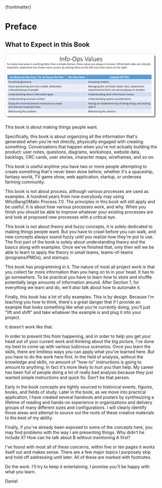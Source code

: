 {frontmatter}

# Preface

## What to Expect in this Book

![This book will explain and show you how to use these values](images/info-ops-values.png)

This book is about making things people want.

Specifically, this book is about organizing all the information that's generated when you're not directly, physically engaged with creating something. Conversations that happen when you're not actually building the product: user notes, questions, diagrams, workshops, website data, backlogs, CRC cards, user stories, character maps, wireframes, and so on.

This book is useful anytime you have two or more people attempting to create something that's never been done before, whether it's a spaceship, fantasy world, TV game show, web application, startup, or undersea farming community.

This book is not about process, although various processes are used as examples. A hundred years from now everybody may using WhizBangOMatic Process 7.0. The principles in this book will still apply and be useful. It is about how various processes work, and why. When you finish you should be able to improve whatever your existing processes are and look at proposed new processes with a critical eye.

This book is not about theory and fuzzy concepts, it is solely dedicated to making things people want. But you have to crawl before you can walk, and new concepts always sound fuzzy until you realize how they're put to use. The first part of the book is solely about understanding theory and the basics along with examples. Once we've finished that, only then will we be able to learn to apply the theory in small teams, teams-of-teams (programs/PMOs), and startups.

This book has programming in it. The nature of most all project work is that you collect far more information than you hang on to in your head. It has to go somewhere. To be practical you have to learn how to store and shuffle potentially large amounts of information around. After Section 1, for everything we learn and do, we'll also talk about how to automate it.

Finally, this book has a lot of silly examples. This is by design. Because I'm teaching you how to think, there's a great danger that if I provide an example that looks something like what you're currently doing, you'll just "lift and shift" and take whatever the example is and plug it into your project. 

It doesn't work like that.

In order to prevent this from happening, and in order to help you get your head out of your current work and thinking about the big picture, I've done my best to come up with various ludicrous scenarios. Once you learn the skills, there are limitless ways you can apply what you've learned here. But you have to do the work here first. In the field of analysis, without the knowledge and skills, no amount of "how-to" instructions is going to amount to anything. In fact it's more likely to hurt you than help. My career has been full of people doing a lot of really bad analysis because they just wanted simple instructions and quick fix. Don't be that person.

Early in the book concepts are tightly sourced to historical events, figures, books, and fields of study. Later in the book, as we move into practical application, I have created several handouts and posters by synthesizing a lifetime of reading and hands-on experience in organizations and delivery groups of many different sizes and configurations. I will clearly identify those areas and attempt to source out the roots of these creative materials to the best of my ability.

Finally, if you've already been exposed to some of the concepts here, you may find problems with the way I am presenting things. Why didn't he include X? How can he talk about B without mentioning A first?

I've found with most all of these concerns, within five or ten pages it works itself out and makes sense. There are a few major topics I purposely skip and hold off addressing until later. All of these are marked with footnotes.

Do the work. I'll try to keep it entertaining. I promise you'll be happy with what you learn.

Daniel